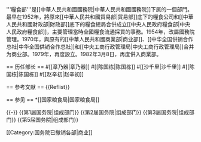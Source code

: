 '''糧食部'''是[[中華人民共和國國務院|中華人民共和國國務院]]下属的一個部門。最早在1952年，將原來[[中華人民共和國貿易部|貿易部]]底下的糧食公司和[[中華人民共和國財政部|財政部]]底下的糧食總局合併成立[[中央人民政府糧食部|中央人民政府糧食部]]，主要管理當時全國糧食流通採買的事務。1954年，改屬國務院管理。1970年，與原有的[[中華人民共和國商業部|商业部]]、[[中华全国供销合作总社|中华全国供销合作总社]]和[[中央工商行政管理局|中央工商行政管理局]]合并为商业部。1979年，再度設立。1982年3月8日，再度併入商業部。

== 历任部长 ==
#[[章乃器|章乃器]]
#[[陈国栋|陈国栋]]
#[[沙千里|沙千里]]
#[[陈国栋|陈国栋]]
#[[赵辛初|赵辛初]]

== 参考文献 ==
{{Reflist}}

== 参见 ==
*[[国家粮食局|国家粮食局]]

{{-}}
{{第1届国务院|组成部门}}
{{第2届国务院|组成部门}}
{{第3届国务院|组成部门}}
{{第5届国务院|组成部门}}

[[Category:国务院已撤销各部|商业]]